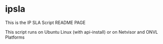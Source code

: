 # ipsla
This is the IP SLA Script README PAGE

This script runs on Ubuntu Linux (with api-install) or on Netvisor and ONVL Platforms
